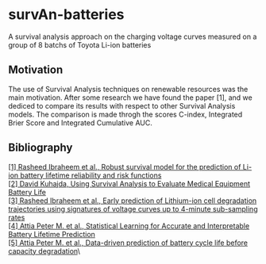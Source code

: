 # survAn-batteries
A survival analysis approach on the charging voltage curves measured on a group of 8 batchs of Toyota Li-ion batteries 

## Motivation
The use of Survival Analysis techniques on renewable resources was the main motivation. After some research we have found the paper [1], and we dediced to compare its results with respect to other Survival Analysis models. The comparison is made throgh the scores C-index, Integrated Brier Score and Integrated Cumulative AUC.

## Bibliography

[[1] Rasheed Ibraheem et al., Robust survival model for the prediction of Li-ion battery lifetime reliability and risk functions](https://www.pure.ed.ac.uk/ws/portalfiles/portal/489475390/main.04-REVISION-V2-MARKED.pdf)\
[[2] David Kuhajda, Using Survival Analysis to Evaluate Medical Equipment Battery Life](https://www.sciencedirect.com/science/article/pii/S0306261923013387)\
[[3] Rasheed Ibraheem et al., Early prediction of Lithium-ion cell degradation trajectories using signatures of voltage curves up to 4-minute sub-sampling rates](https://www.sciencedirect.com/science/article/pii/S0306261923013387)\
[[4] Attia Peter M. et al., Statistical Learning for Accurate and Interpretable Battery Lifetime Prediction](https://arxiv.org/abs/2101.01885)\
[[5] Attia Peter M. et al., Data-driven prediction of battery cycle life before capacity degradation](https://www.nature.com/articles/s41560-019-0356-8)\

